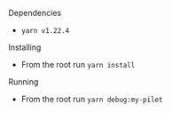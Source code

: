 Dependencies
* `yarn v1.22.4`

Installing
* From the root run `yarn install`

Running
* From the root run `yarn debug:my-pilet`